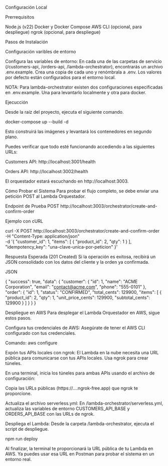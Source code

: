 Configuración Local

Prerrequisitos

Node.js (v22)
Docker y Docker Compose
AWS CLI (opcional, para despliegue)
ngrok (opcional, para despliegue)

Pasos de Instalación

Configuración varibles de entorno

Configura las variables de entorno: En cada una de las carpetas de servicio (/customers-api, /orders-api, /lambda-orchestrator), encontrarás un archivo .env.example. Crea una copia de cada uno y renómbrala a .env. Los valores por defecto están configurados para el entorno local.

NOTA: Para lambda-orchestrator existen dos configuraciones especificadas en .env.example. Una para levantarlo localmente y otra para docker.

Ejecucción

Desde la raíz del proyecto, ejecuta el siguiente comando.

docker-compose up --build -d

Esto construirá las imágenes y levantará los contenedores en segundo plano.

Puedes verificar que todo esté funcionando accediendo a las siguientes URLs:

Customers API: http://localhost:3001/health

Orders API: http://localhost:3002/health

El orquestador estará escuchando en http://localhost:3003.


Cómo Probar el Sistema
Para probar el flujo completo, se debe enviar una petición POST al Lambda Orquestador.

Endpoint de Prueba
POST http://localhost:3003/orchestrator/create-and-confirm-order

Ejemplo con cURL

curl -X POST http://localhost:3003/orchestrator/create-and-confirm-order \
-H "Content-Type: application/json" \
-d '{
  "customer_id": 1,
  "items": [
    { "product_id": 2, "qty": 1 }
  ],
  "idempotency_key": "una-clave-unica-por-peticion"
}'

Respuesta Esperada (201 Created)
Si la operación es exitosa, recibirá un JSON consolidado con los datos del cliente y la orden ya confirmada.

JSON

{
    "success": true,
    "data": {
        "customer": {
            "id": 1,
            "name": "ACME Corporation",
            "email": "contact@acme.com",
            "phone": "555-0101"
        },
        "order": {
            "id": 1,
            "status": "CONFIRMED",
            "total_cents": 129900,
            "items": [
                {
                    "product_id": 2,
                    "qty": 1,
                    "unit_price_cents": 129900,
                    "subtotal_cents": 129900
                }
            ]
        }
    }
}

Despliegue en AWS
Para desplegar el Lambda Orquestador en AWS, sigue estos pasos.

Configura tus credenciales de AWS: Asegúrate de tener el AWS CLI configurado con tus credenciales.

Comando: aws configure

Expón tus APIs locales con ngrok: El Lambda en la nube necesita una URL pública para comunicarse con tus APIs locales. Usa ngrok para crear túneles.

En una terminal, inicia los túneles para ambas APIs usando el archivo de configuración:

Copia las URLs públicas (https://....ngrok-free.app) que ngrok te proporcione.

Actualiza el archivo serverless.yml: En /lambda-orchestrator/serverless.yml, actualiza las variables de entorno CUSTOMERS_API_BASE y ORDERS_API_BASE con las URLs de ngrok.

Despliega el Lambda: Desde la carpeta /lambda-orchestrator, ejecuta el script de despliegue.

npm run deploy

Al finalizar, la terminal te proporcionará la URL pública de tu Lambda en AWS. Ya puedes usar esa URL en Postman para probar el sistema en un entorno real.
